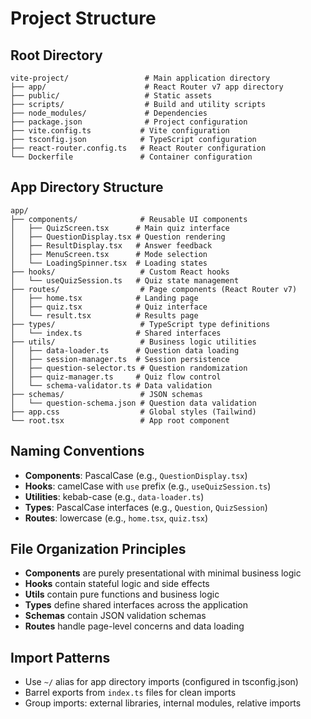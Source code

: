 # Project Structure

## Root Directory
```
vite-project/                 # Main application directory
├── app/                      # React Router v7 app directory
├── public/                   # Static assets
├── scripts/                  # Build and utility scripts
├── node_modules/             # Dependencies
├── package.json              # Project configuration
├── vite.config.ts           # Vite configuration
├── tsconfig.json            # TypeScript configuration
├── react-router.config.ts   # React Router configuration
└── Dockerfile               # Container configuration
```

## App Directory Structure
```
app/
├── components/              # Reusable UI components
│   ├── QuizScreen.tsx      # Main quiz interface
│   ├── QuestionDisplay.tsx # Question rendering
│   ├── ResultDisplay.tsx   # Answer feedback
│   ├── MenuScreen.tsx      # Mode selection
│   └── LoadingSpinner.tsx  # Loading states
├── hooks/                   # Custom React hooks
│   └── useQuizSession.ts   # Quiz state management
├── routes/                  # Page components (React Router v7)
│   ├── home.tsx            # Landing page
│   ├── quiz.tsx            # Quiz interface
│   └── result.tsx          # Results page
├── types/                   # TypeScript type definitions
│   └── index.ts            # Shared interfaces
├── utils/                   # Business logic utilities
│   ├── data-loader.ts      # Question data loading
│   ├── session-manager.ts  # Session persistence
│   ├── question-selector.ts # Question randomization
│   ├── quiz-manager.ts     # Quiz flow control
│   └── schema-validator.ts # Data validation
├── schemas/                 # JSON schemas
│   └── question-schema.json # Question data validation
├── app.css                  # Global styles (Tailwind)
└── root.tsx                 # App root component
```

## Naming Conventions
- **Components**: PascalCase (e.g., `QuestionDisplay.tsx`)
- **Hooks**: camelCase with `use` prefix (e.g., `useQuizSession.ts`)
- **Utilities**: kebab-case (e.g., `data-loader.ts`)
- **Types**: PascalCase interfaces (e.g., `Question`, `QuizSession`)
- **Routes**: lowercase (e.g., `home.tsx`, `quiz.tsx`)

## File Organization Principles
- **Components** are purely presentational with minimal business logic
- **Hooks** contain stateful logic and side effects
- **Utils** contain pure functions and business logic
- **Types** define shared interfaces across the application
- **Schemas** contain JSON validation schemas
- **Routes** handle page-level concerns and data loading

## Import Patterns
- Use `~/` alias for app directory imports (configured in tsconfig.json)
- Barrel exports from `index.ts` files for clean imports
- Group imports: external libraries, internal modules, relative imports